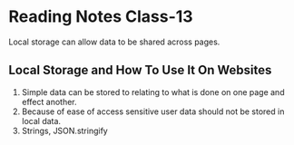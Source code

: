 # Reading Notes Class-13

Local storage can allow data to be shared across pages.

## Local Storage and How To Use It On Websites

1. Simple data can be stored to relating to what is done on one page and effect another.
2. Because of ease of access sensitive user data should not be stored in local data.
3. Strings, JSON.stringify
